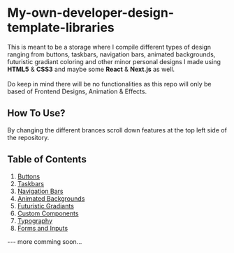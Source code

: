 # My-own-developer-design-template-libraries

This is meant to be a storage where I compile different types of design ranging from buttons, taskbars, navigation bars, animated backgrounds, futuristic gradiant coloring and other minor personal designs I made using **HTML5** & **CSS3** and maybe some **React** & **Next.js** as well.
<br><br>
Do keep in mind there will be no functionalities as this repo will only be based of Frontend Designs, Animation & Effects.

## How To Use?
By changing the different brances scroll down features at the top left side of the repository.

## Table of Contents
1. [Buttons](#buttons)
2. [Taskbars](#taskbars)
3. [Navigation Bars](#navigation-bars)
4. [Animated Backgrounds](#animated-backgrounds)
5. [Futuristic Gradiants](#futuristic-gradiants)
6. [Custom Components](#custom-components)
7. [Typography](#typography)
8. [Forms and Inputs](#forms-and-inputs)

--- more comming soon...
